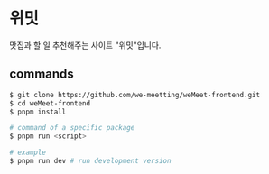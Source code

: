 # 위밋

맛집과 할 일 추천해주는 사이트 "위밋"입니다.

## commands

```bash
$ git clone https://github.com/we-meetting/weMeet-frontend.git
$ cd weMeet-frontend
$ pnpm install

# command of a specific package
$ pnpm run <script>

# example
$ pnpm run dev # run development version
```
